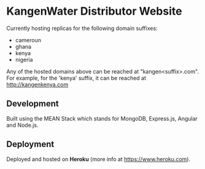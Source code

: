 # KangenWater Distributor Website

Currently hosting replicas for the following domain suffixes:
- cameroun
- ghana
- kenya
- nigeria

Any of the hosted domains above can be reached at "kangen\<suffix\>.com".  
For example, for the 'kenya' suffix, it can be reached at http://kangenkenya.com

## Development

Built using the MEAN Stack which stands for MongoDB, Express.js, Angular and Node.js.

## Deployment

Deployed and hosted on **Heroku** (more info at https://www.heroku.com).
